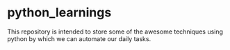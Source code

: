 # python_learnings
This repository is intended to store some of the awesome techniques using python by which we can automate our daily tasks.
